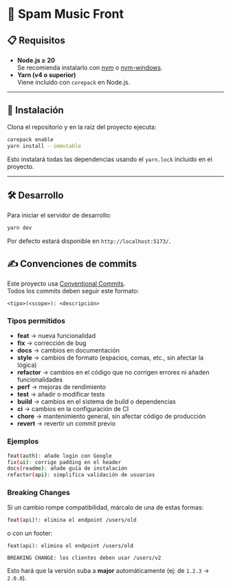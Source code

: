 # 🎵 Spam Music Front

## 📋 Requisitos

- **Node.js ≥ 20**  
  Se recomienda instalarlo con [nvm](https://github.com/nvm-sh/nvm) o [nvm-windows](https://github.com/coreybutler/nvm-windows).  
- **Yarn (v4 o superior)**  
  Viene incluido con `corepack` en Node.js.

---

## 🚀 Instalación

Clona el repositorio y en la raíz del proyecto ejecuta:

```bash
corepack enable
yarn install --immutable
```

Esto instalará todas las dependencias usando el `yarn.lock` incluido en el proyecto.

---

## 🛠️ Desarrollo

Para iniciar el servidor de desarrollo:

```bash
yarn dev
```

Por defecto estará disponible en `http://localhost:5173/`.


## ✍️ Convenciones de commits

Este proyecto usa [Conventional Commits](https://www.conventionalcommits.org).  
Todos los commits deben seguir este formato:

```
<tipo>(<scope>): <descripción>
```

### Tipos permitidos
- **feat** → nueva funcionalidad  
- **fix** → corrección de bug  
- **docs** → cambios en documentación  
- **style** → cambios de formato (espacios, comas, etc., sin afectar la lógica)  
- **refactor** → cambios en el código que no corrigen errores ni añaden funcionalidades  
- **perf** → mejoras de rendimiento  
- **test** → añadir o modificar tests  
- **build** → cambios en el sistema de build o dependencias  
- **ci** → cambios en la configuración de CI  
- **chore** → mantenimiento general, sin afectar código de producción  
- **revert** → revertir un commit previo  

### Ejemplos
```bash
feat(auth): añade login con Google
fix(ui): corrige padding en el header
docs(readme): añade guía de instalación
refactor(api): simplifica validación de usuarios
```

### Breaking Changes
Si un cambio rompe compatibilidad, márcalo de una de estas formas:

```bash
feat(api)!: elimina el endpoint /users/old
```

o con un footer:

```
feat(api): elimina el endpoint /users/old

BREAKING CHANGE: los clientes deben usar /users/v2
```

Esto hará que la versión suba a **major** automáticamente (ej: de `1.2.3` → `2.0.0`).
